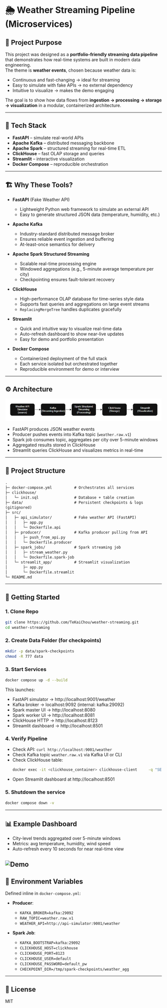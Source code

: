 # 🌦 Weather Streaming Pipeline (Microservices)

## 📖 Project Purpose

This project was designed as a **portfolio-friendly streaming data pipeline** that demonstrates how real-time systems are built in modern data engineering.  
The theme is **weather events**, chosen because weather data is:
- Continuous and fast-changing → ideal for streaming
- Easy to simulate with fake APIs → no external dependency
- Intuitive to visualize → makes the demo engaging

The goal is to show how data flows from **ingestion → processing → storage → visualization** in a modular, containerized architecture.

---

## 🧪 Tech Stack

- **FastAPI** – simulate real-world APIs  
- **Apache Kafka** – distributed messaging backbone  
- **Apache Spark** – structured streaming for real-time ETL  
- **ClickHouse** – fast OLAP storage and queries  
- **Streamlit** – interactive visualization  
- **Docker Compose** – reproducible orchestration  

---

## 🏗️ Why These Tools?

- **FastAPI** (Fake Weather API)  
  - Lightweight Python web framework to simulate an external API  
  - Easy to generate structured JSON data (temperature, humidity, etc.)

- **Apache Kafka**  
  - Industry-standard distributed message broker  
  - Ensures reliable event ingestion and buffering  
  - At-least-once semantics for delivery

- **Apache Spark Structured Streaming**  
  - Scalable real-time processing engine  
  - Windowed aggregations (e.g., 5-minute average temperature per city)  
  - Checkpointing ensures fault-tolerant recovery

- **ClickHouse**  
  - High-performance OLAP database for time-series style data  
  - Supports fast queries and aggregations on large event streams  
  - `ReplacingMergeTree` handles duplicates gracefully

- **Streamlit**  
  - Quick and intuitive way to visualize real-time data  
  - Auto-refresh dashboard to show near-live updates  
  - Easy for demo and portfolio presentation

- **Docker Compose**  
  - Containerized deployment of the full stack  
  - Each service isolated but orchestrated together  
  - Reproducible environment for demo or interview

---

## ⚙️ Architecture

![Architecture](docs/architecture.png)

- FastAPI produces JSON weather events  
- Producer pushes events into Kafka topic (`weather.raw.v1`)  
- Spark job consumes topic, aggregates per city over 5-minute windows  
- Aggregated results stored in ClickHouse  
- Streamlit queries ClickHouse and visualizes metrics in real-time  

---

## 📂 Project Structure

```
.
├─ docker-compose.yml          # Orchestrates all services
├─ clickhouse/
│   └─ init.sql                # Database + table creation
├─ data/                       # Persistent checkpoints & logs (gitignored)
├─ src/
│   ├─ api_simulator/          # Fake weather API (FastAPI)
│   │   ├─ app.py
│   │   └─ Dockerfile.api
│   ├─ producer/               # Kafka producer pulling from API
│   │   ├─ push_from_api.py
│   │   └─ Dockerfile.producer
│   ├─ spark_jobs/             # Spark streaming job
│   │   ├─ stream_weather.py
│   │   └─ Dockerfile.spark-job
│   └─ streamlit_app/          # Streamlit visualization
│       ├─ app.py
│       └─ Dockerfile.streamlit
└─ README.md
```

---

## 🚀 Getting Started

### 1. Clone Repo
```bash
git clone https://github.com/TeKaiChou/weather-streaming.git
cd weather-streaming
```

### 2. Create Data Folder (for checkpoints)
```bash
mkdir -p data/spark-checkpoints
chmod -R 777 data
```

### 3. Start Services
```bash
docker compose up -d --build
```

This launches:
- FastAPI simulator → http://localhost:9001/weather  
- Kafka broker → localhost:9092 (internal: kafka:29092)  
- Spark master UI → http://localhost:8080  
- Spark worker UI → http://localhost:8081  
- ClickHouse HTTP → http://localhost:8123  
- Streamlit dashboard → http://localhost:8501  

### 4. Verify Pipeline
- Check API: `curl http://localhost:9001/weather`  
- Check Kafka topic `weather.raw.v1` via Kafka UI or CLI  
- Check ClickHouse table:
  ```bash
  docker exec -it <clickhouse_container> clickhouse-client     -q "SELECT * FROM weather.agg_5m_by_city ORDER BY window_start DESC LIMIT 10"
  ```
- Open Streamlit dashboard at http://localhost:8501  

### 5. Shutdown the service
```bash
docker compose down -v
```


---

## 📊 Example Dashboard

- City-level trends aggregated over 5-minute windows  
- Metrics: avg temperature, humidity, wind speed  
- Auto-refresh every 10 seconds for near real-time view  

![Demo](docs/demo.gif)
---

## 🔑 Environment Variables

Defined inline in `docker-compose.yml`:

- **Producer**:
  - `KAFKA_BROKER=kafka:29092`
  - `RAW_TOPIC=weather.raw.v1`
  - `WEATHER_API=http://api-simulator:9001/weather`

- **Spark Job**:
  - `KAFKA_BOOTSTRAP=kafka:29092`
  - `CLICKHOUSE_HOST=clickhouse`
  - `CLICKHOUSE_PORT=8123`
  - `CLICKHOUSE_USER=default`
  - `CLICKHOUSE_PASSWORD=default_pw`
  - `CHECKPOINT_DIR=/tmp/spark-checkpoints/weather_agg`

---



## 📝 License
MIT
